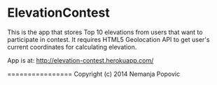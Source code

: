 ElevationContest
================

This is the app that stores Top 10 elevations from users that want to participate in contest. It requires HTML5 Geolocation API to get user's current coordinates for calculating elevation.

App is at: http://elevation-contest.herokuapp.com/

================
Copyright (c) 2014 Nemanja Popovic
